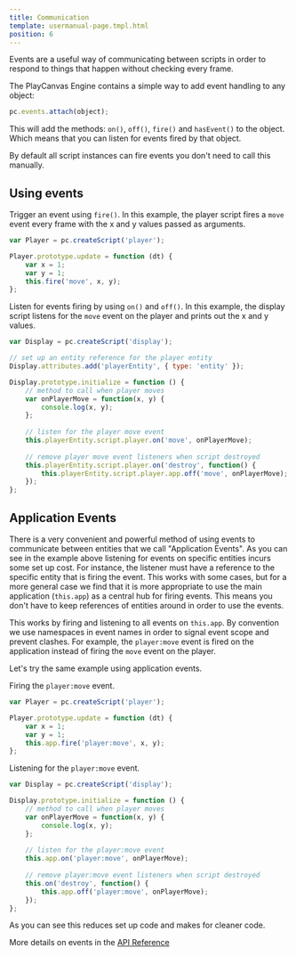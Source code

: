 ```yaml
---
title: Communication
template: usermanual-page.tmpl.html
position: 6
---
```


Events are a useful way of communicating between scripts in order to respond to things that happen without checking every frame.

The PlayCanvas Engine contains a simple way to add event handling to any object:

```javascript
pc.events.attach(object);
```

This will add the methods: `on()`, `off()`, `fire()` and `hasEvent()` to the object. Which means that you can listen for events fired by that object.

By default all script instances can fire events you don't need to call this manually.

## Using events

Trigger an event using `fire()`. In this example, the player script fires a `move` event every frame with the x and y values passed as arguments.

```javascript
var Player = pc.createScript('player');

Player.prototype.update = function (dt) {
    var x = 1;
    var y = 1;
    this.fire('move', x, y);
};
```

Listen for events firing by using `on()` and `off()`. In this example, the display script listens for the `move` event on the player and prints out the x and y values.

```javascript
var Display = pc.createScript('display');

// set up an entity reference for the player entity
Display.attributes.add('playerEntity', { type: 'entity' });

Display.prototype.initialize = function () {
    // method to call when player moves
    var onPlayerMove = function(x, y) {
        console.log(x, y);
    };
    
    // listen for the player move event
    this.playerEntity.script.player.on('move', onPlayerMove);
    
    // remove player move event listeners when script destroyed
    this.playerEntity.script.player.on('destroy', function() {
        this.playerEntity.script.player.app.off('move', onPlayerMove);
    });
};
```

## Application Events

There is a very convenient and powerful method of using events to communicate between entities that we call "Application Events". As you can see in the example above listening for events on specific entities incurs some set up cost. For instance, the listener must have a reference to the specific entity that is firing the event. This works with some cases, but for a more general case we find that it is more appropriate to use the main application (`this.app`) as a central hub for firing events. This means you don't have to keep references of entities around in order to use the events.

This works by firing and listening to all events on `this.app`. By convention we use namespaces in event names in order to signal event scope and prevent clashes. For example, the `player:move` event is fired on the application instead of firing the `move` event on the player.

Let's try the same example using application events.

Firing the `player:move` event.

```javascript
var Player = pc.createScript('player');

Player.prototype.update = function (dt) {
    var x = 1;
    var y = 1;
    this.app.fire('player:move', x, y);
};
```

Listening for the `player:move` event.

```javascript
var Display = pc.createScript('display');

Display.prototype.initialize = function () {
    // method to call when player moves
    var onPlayerMove = function(x, y) {
        console.log(x, y);
    };
    
    // listen for the player:move event
    this.app.on('player:move', onPlayerMove);
    
    // remove player:move event listeners when script destroyed
    this.on('destroy', function() {
        this.app.off('player:move', onPlayerMove);
    });
};
```

As you can see this reduces set up code and makes for cleaner code.

More details on events in the [API Reference][1]

[1]: http://developer.playcanvas.com/en/api/pc.events.html

